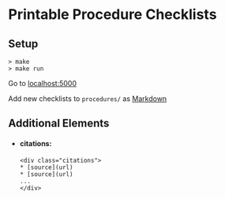# Printable Procedure Checklists

## Setup
```
> make
> make run
```
Go to [localhost:5000](http://localhost:5000)

Add new checklists to `procedures/` as [Markdown](https://daringfireball.net/projects/markdown/)

## Additional Elements

* #### citations:
  ```
  <div class="citations">
  * [source](url)
  * [source](url)
  ...
  </div>
  ```
